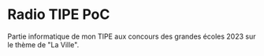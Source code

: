 # Radio TIPE PoC

Partie informatique de mon TIPE aux concours des grandes écoles 2023 sur le thème de "La Ville".